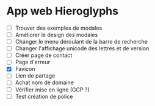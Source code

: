 # App web Hieroglyphs

- [ ] Trouver des exemples de modales
- [ ] Améliorer le design des modales 
- [ ] Changer le menu déroulant de la barre de recherche
- [ ] Changer l'affichage unicode des lettres et de version
- [ ] Créer page de contact
- [ ] Page d'erreur
- [X] Favicon
- [ ] Lien de partage
- [ ] Achat nom de domaine
- [ ] Vérifier mise en ligne (GCP ?)
- [ ] Test création de police
